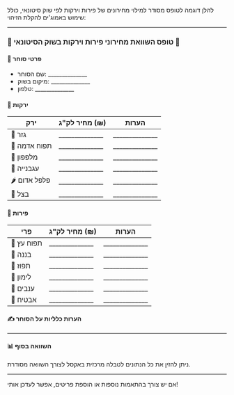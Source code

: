 להלן דוגמה לטופס מסודר למילוי מחירונים של פירות וירקות לפי שוק סיטונאי, כולל שימוש באמוג'ים להקלת הזיהוי:

---

### 📝 **טופס השוואת מחירוני פירות וירקות בשוק הסיטונאי** 🛒

#### 🏪 **פרטי סוחר**  

- שם הסוחר: ______________  
- מיקום בשוק: ______________  
- טלפון: ______________  

#### 🥦 **ירקות**  

| ירק            | מחיר לק"ג (₪) | הערות                 |  
|----------------|---------------|-----------------------|  
| 🥕 גזר         | ______________ | ______________        |  
| 🥔 תפוח אדמה   | ______________ | ______________        |  
| 🥒 מלפפון      | ______________ | ______________        |  
| 🍅 עגבנייה     | ______________ | ______________        |  
| 🌶️ פלפל אדום  | ______________ | ______________        |  
| 🧅 בצל         | ______________ | ______________        |  

#### 🍎 **פירות**  

| פרי            | מחיר לק"ג (₪) | הערות                 |  
|----------------|---------------|-----------------------|  
| 🍎 תפוח עץ     | ______________ | ______________        |  
| 🍌 בננה        | ______________ | ______________        |  
| 🍊 תפוז        | ______________ | ______________        |  
| 🍋 לימון       | ______________ | ______________        |  
| 🍇 ענבים       | ______________ | ______________        |  
| 🍉 אבטיח       | ______________ | ______________        |  

#### ✍️ **הערות כלליות על הסוחר**  

___________________________________________________________________________  

#### 📊 **השוואה בסוף**  

ניתן להזין את כל הנתונים לטבלה מרכזית באקסל לצורך השוואה מסודרת.

---

אם יש צורך בהתאמות נוספות או הוספת פריטים, אפשר לעדכן אותי!
